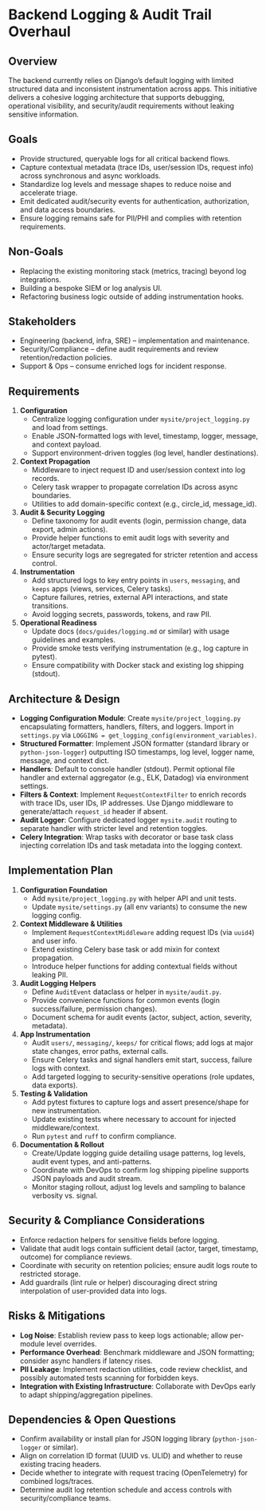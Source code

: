 # Backend Logging & Audit Trail Overhaul

## Overview
The backend currently relies on Django’s default logging with limited structured data and inconsistent instrumentation across apps. This initiative delivers a cohesive logging architecture that supports debugging, operational visibility, and security/audit requirements without leaking sensitive information.

## Goals
- Provide structured, queryable logs for all critical backend flows.
- Capture contextual metadata (trace IDs, user/session IDs, request info) across synchronous and async workloads.
- Standardize log levels and message shapes to reduce noise and accelerate triage.
- Emit dedicated audit/security events for authentication, authorization, and data access boundaries.
- Ensure logging remains safe for PII/PHI and complies with retention requirements.

## Non-Goals
- Replacing the existing monitoring stack (metrics, tracing) beyond log integrations.
- Building a bespoke SIEM or log analysis UI.
- Refactoring business logic outside of adding instrumentation hooks.

## Stakeholders
- Engineering (backend, infra, SRE) – implementation and maintenance.
- Security/Compliance – define audit requirements and review retention/redaction policies.
- Support & Ops – consume enriched logs for incident response.

## Requirements
1. **Configuration**
   - Centralize logging configuration under `mysite/project_logging.py` and load from settings.
   - Enable JSON-formatted logs with level, timestamp, logger, message, and context payload.
   - Support environment-driven toggles (log level, handler destinations).
2. **Context Propagation**
   - Middleware to inject request ID and user/session context into log records.
   - Celery task wrapper to propagate correlation IDs across async boundaries.
   - Utilities to add domain-specific context (e.g., circle_id, message_id).
3. **Audit & Security Logging**
   - Define taxonomy for audit events (login, permission change, data export, admin actions).
   - Provide helper functions to emit audit logs with severity and actor/target metadata.
   - Ensure security logs are segregated for stricter retention and access control.
4. **Instrumentation**
   - Add structured logs to key entry points in `users`, `messaging`, and `keeps` apps (views, services, Celery tasks).
   - Capture failures, retries, external API interactions, and state transitions.
   - Avoid logging secrets, passwords, tokens, and raw PII.
5. **Operational Readiness**
   - Update docs (`docs/guides/logging.md` or similar) with usage guidelines and examples.
   - Provide smoke tests verifying instrumentation (e.g., log capture in pytest).
   - Ensure compatibility with Docker stack and existing log shipping (stdout).

## Architecture & Design
- **Logging Configuration Module**: Create `mysite/project_logging.py` encapsulating formatters, handlers, filters, and loggers. Import in `settings.py` via `LOGGING = get_logging_config(environment_variables)`.
- **Structured Formatter**: Implement JSON formatter (standard library or `python-json-logger`) outputting ISO timestamps, log level, logger name, message, and context dict.
- **Handlers**: Default to console handler (stdout). Permit optional file handler and external aggregator (e.g., ELK, Datadog) via environment settings.
- **Filters & Context**: Implement `RequestContextFilter` to enrich records with trace IDs, user IDs, IP addresses. Use Django middleware to generate/attach `request_id` header if absent.
- **Audit Logger**: Configure dedicated logger `mysite.audit` routing to separate handler with stricter level and retention toggles.
- **Celery Integration**: Wrap tasks with decorator or base task class injecting correlation IDs and task metadata into the logging context.

## Implementation Plan
1. **Configuration Foundation**
   - Add `mysite/project_logging.py` with helper API and unit tests.
   - Update `mysite/settings.py` (all env variants) to consume the new logging config.
2. **Context Middleware & Utilities**
   - Implement `RequestContextMiddleware` adding request IDs (via `uuid4`) and user info.
   - Extend existing Celery base task or add mixin for context propagation.
   - Introduce helper functions for adding contextual fields without leaking PII.
3. **Audit Logging Helpers**
   - Define `AuditEvent` dataclass or helper in `mysite/audit.py`.
   - Provide convenience functions for common events (login success/failure, permission changes).
   - Document schema for audit events (actor, subject, action, severity, metadata).
4. **App Instrumentation**
   - Audit `users/`, `messaging/`, `keeps/` for critical flows; add logs at major state changes, error paths, external calls.
   - Ensure Celery tasks and signal handlers emit start, success, failure logs with context.
   - Add targeted logging to security-sensitive operations (role updates, data exports).
5. **Testing & Validation**
   - Add pytest fixtures to capture logs and assert presence/shape for new instrumentation.
   - Update existing tests where necessary to account for injected middleware/context.
   - Run `pytest` and `ruff` to confirm compliance.
6. **Documentation & Rollout**
   - Create/Update logging guide detailing usage patterns, log levels, audit event types, and anti-patterns.
   - Coordinate with DevOps to confirm log shipping pipeline supports JSON payloads and audit stream.
   - Monitor staging rollout, adjust log levels and sampling to balance verbosity vs. signal.

## Security & Compliance Considerations
- Enforce redaction helpers for sensitive fields before logging.
- Validate that audit logs contain sufficient detail (actor, target, timestamp, outcome) for compliance reviews.
- Coordinate with security on retention policies; ensure audit logs route to restricted storage.
- Add guardrails (lint rule or helper) discouraging direct string interpolation of user-provided data into logs.

## Risks & Mitigations
- **Log Noise**: Establish review pass to keep logs actionable; allow per-module level overrides.
- **Performance Overhead**: Benchmark middleware and JSON formatting; consider async handlers if latency rises.
- **PII Leakage**: Implement redaction utilities, code review checklist, and possibly automated tests scanning for forbidden keys.
- **Integration with Existing Infrastructure**: Collaborate with DevOps early to adapt shipping/aggregation pipelines.

## Dependencies & Open Questions
- Confirm availability or install plan for JSON logging library (`python-json-logger` or similar).
- Align on correlation ID format (UUID vs. ULID) and whether to reuse existing tracing headers.
- Decide whether to integrate with request tracing (OpenTelemetry) for combined logs/traces.
- Determine audit log retention schedule and access controls with security/compliance teams.

